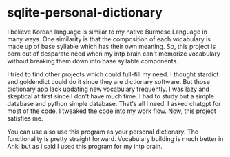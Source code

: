 # sqlite-personal-dictionary
I believe Korean language is similar to my native Burmese Language in many ways. One similarity is that the composition of each vocabulary is made up of base syllable which has their own meaning. So, this project is born out of desparate need when my intp brain can't memorize vocabulary without breaking them down into base syllable components. 

I tried to find other projects which could full-fill my need. I thought stardict and goldendict could do it since they are dictionary software. But those dictionary app lack updating new vocabulary frequently. I was lazy and skeptical at first since I don't have much time. I had to study but a simple database and python simple database. That's all I need. I asked chatgpt for most of the code. I tweaked the code into my work flow. Now, this project satisfies me. 

You can use also use this program as your personal dictionary. The functionality is pretty straight forward. Vocabulary building is much better in Anki but as I said I used this program for my intp brain. 
